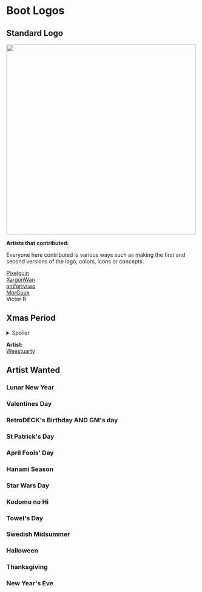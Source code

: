 # Boot Logos

## Standard Logo

<img src="../../wiki_images/logos/rd-logo-box.png" width="500">

**Artists that contributed:**<br>

Everyone here contributed is various ways such as making the first and second versions of the logo, colors, icons or concepts.

[Pixelguin](https://github.com/Pixelguin)<br>
[XargonWan](https://github.com/XargonWan)<br>
[antfortytwo](https://github.com/anthonycaccese/)<br>
[MorGuux](https://github.com/MorGuux)<br>
Víctor R<br>

## Xmas Period


<details><summary> Spoiler </summary>
<img src="../../wiki_images/logos/rd-xmas-logo.svg" width="500">
</details>

**Artist:**<br>
[Weestuarty](https://github.com/Weestuarty)

## Artist Wanted

### Lunar New Year

### Valentines Day

### RetroDECK's Birthday AND GM's day

### St Patrick's Day

### April Fools' Day

### Hanami Season

### Star Wars Day

### Kodomo no Hi

### Towel's Day

### Swedish Midsummer

### Halloween

### Thanksgiving

### New Year's Eve
